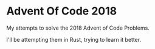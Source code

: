 # Advent Of Code 2018

My attempts to solve the 2018 Advent of Code Problems.

I'll be attempting them in Rust, trying to learn it better.
